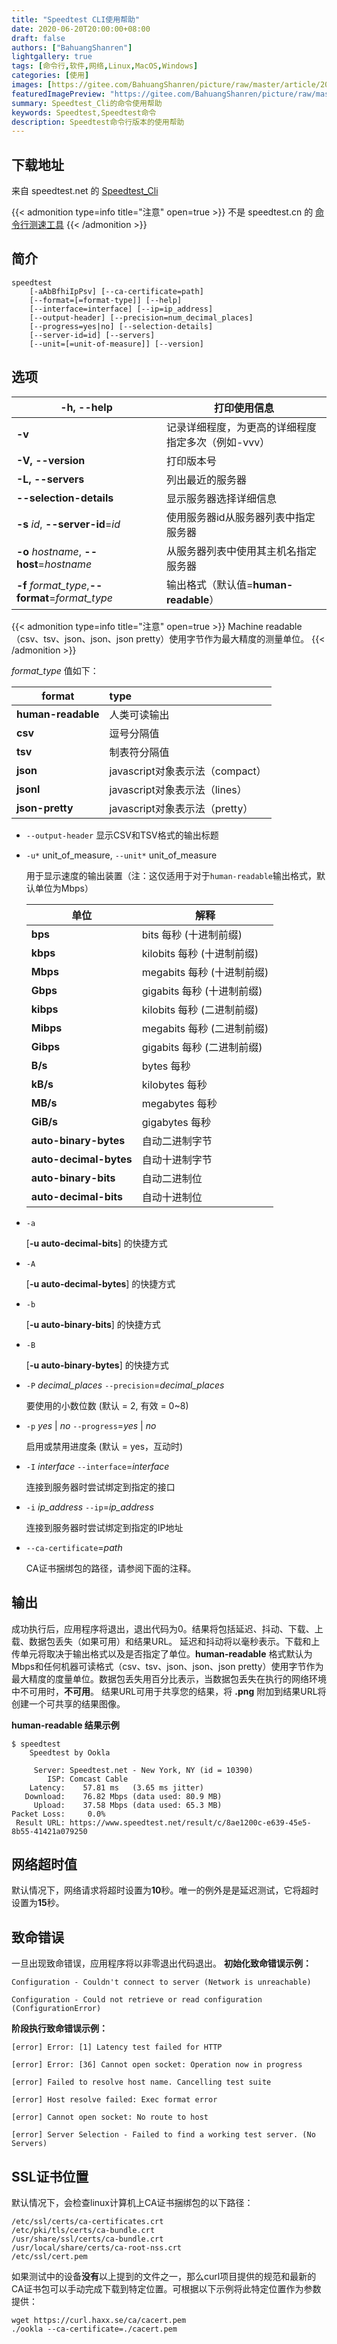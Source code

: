 ```yaml
---
title: "Speedtest CLI使用帮助"
date: 2020-06-20T20:00:00+08:00
draft: false
authors: ["BahuangShanren"]
lightgallery: true
tags: [命令行,软件,网络,Linux,MacOS,Windows]
categories: [使用]
images: [https://gitee.com/BahuangShanren/picture/raw/master/article/2020-5/featuredImagePreview.svg]
featuredImagePreview: "https://gitee.com/BahuangShanren/picture/raw/master/article/2020-5/featuredImagePreview.svg"
summary: Speedtest_Cli的命令使用帮助
keywords: Speedtest,Speedtest命令
description: Speedtest命令行版本的使用帮助
---
```


## 下载地址

来自 speedtest.net 的 [Speedtest_Cli](https://www.speedtest.net/zh-Hans/apps/cli) 

{{< admonition type=info title="注意" open=true >}}
不是 speedtest.cn 的 [命令行测速工具](https://www.speedtest.cn/cli)
{{< /admonition >}}

## 简介
```
speedtest 
    [-aAbBfhiIpPsv] [--ca-certificate=path] 
    [--format=[=format-type]] [--help] 
    [--interface=interface] [--ip=ip_address] 
    [--output-header] [--precision=num_decimal_places] 
    [--progress=yes|no] [--selection-details] 
    [--server-id=id] [--servers] 
    [--unit=[=unit-of-measure]] [--version]
```

## 选项
| **-h, --help**                                   | 打印使用信息                                       |
| ------------------------------------------------ | -------------------------------------------------- |
| **-v**                                           | 记录详细程度，为更高的详细程度指定多次（例如-vvv） |
| **-V, --version**                                | 打印版本号                                         |
| **-L, --servers**                                | 列出最近的服务器                                   |
| **--selection-details**                          | 显示服务器选择详细信息                             |
| **-s**  *id*, **--server-id**=*id*               | 使用服务器id从服务器列表中指定服务器               |
| **-o** *hostname*, **--host**=*hostname*         | 从服务器列表中使用其主机名指定服务器               |
| **-f**  *format_type*,**--format**=*format_type* | 输出格式（默认值=**human-readable**）              |

{{< admonition type=info title="注意" open=true >}}
Machine readable（csv、tsv、json、json、json pretty）使用字节作为最大精度的测量单位。
{{< /admonition >}}

  *format_type* 值如下：

| format             | type                            |
| ------------------ | :------------------------------ |
| **human-readable** | 人类可读输出                    |
| **csv**            | 逗号分隔值                      |
| **tsv**            | 制表符分隔值                    |
| **json**           | javascript对象表示法（compact） |
| **jsonl**          | javascript对象表示法（lines）   |
| **json-pretty**    | javascript对象表示法（pretty）  |

* `--output-header`
  显示CSV和TSV格式的输出标题

* `-u*` unit_of_measure, `--unit*` unit_of_measure
  
  用于显示速度的输出装置（注：这仅适用于对于`human-readable`输出格式，默认单位为Mbps）

  | 单位                   | 解释                        |
  | ---------------------- | --------------------------- |
  | **bps**                | bits 每秒 (十进制前缀)      |
  | **kbps**               | kilobits 每秒 (十进制前缀)  |
  | **Mbps**               | megabits 每秒 (十进制前缀)  |
  | **Gbps**               | gigabits 每秒 (十进制前缀)  |
  | **kibps**              | kilobits 每秒 (二进制前缀)  |
  | **Mibps**              | megabits 每秒  (二进制前缀) |
  | **Gibps**              | gigabits 每秒  (二进制前缀) |
  | **B/s**                | bytes 每秒                  |
  | **kB/s**               | kilobytes 每秒              |
  | **MB/s**               | megabytes 每秒              |
  | **GiB/s**              | gigabytes 每秒              |
  | **auto-binary-bytes**  | 自动二进制字节              |
  | **auto-decimal-bytes** | 自动十进制字节              |
  | **auto-binary-bits**   | 自动二进制位                |
  | **auto-decimal-bits**  | 自动十进制位                |
  
* `-a`  
  
  [**-u auto-decimal-bits**] 的快捷方式
  
* `-A`  
  
   [**-u auto-decimal-bytes**] 的快捷方式
  
* `-b`  
  
   [**-u auto-binary-bits**] 的快捷方式
  
* `-B`  
  
   [**-u auto-binary-bytes**] 的快捷方式
  
* `-P` *decimal_places* `--precision`=*decimal_places*  

   要使用的小数位数 (默认 = 2, 有效 = 0~8)

* `-p` *yes* | *no* `--progress`=*yes* | *no*  

   启用或禁用进度条 (默认 = yes，互动时)

* `-I` *interface* `--interface`=*interface*

   连接到服务器时尝试绑定到指定的接口

* `-i` *ip_address* `--ip`=*ip_address*

   连接到服务器时尝试绑定到指定的IP地址

* `--ca-certificate`=*path*

  CA证书捆绑包的路径，请参阅下面的注释。

## 输出
成功执行后，应用程序将退出，退出代码为0。结果将包括延迟、抖动、下载、上载、数据包丢失（如果可用）和结果URL。
延迟和抖动将以毫秒表示。下载和上传单元将取决于输出格式以及是否指定了单位。**human-readable** 格式默认为Mbps和任何机器可读格式（csv、tsv、json、json、json pretty）使用字节作为最大精度的度量单位。数据包丢失用百分比表示，当数据包丢失在执行的网络环境中不可用时，**不可用**。
结果URL可用于共享您的结果，将 **.png** 附加到结果URL将创建一个可共享的结果图像。

**human-readable 结果示例**



```shell
$ speedtest
    Speedtest by Ookla

     Server: Speedtest.net - New York, NY (id = 10390)
        ISP: Comcast Cable
    Latency:    57.81 ms   (3.65 ms jitter)
   Download:    76.82 Mbps (data used: 80.9 MB)
     Upload:    37.58 Mbps (data used: 65.3 MB)
Packet Loss:     0.0%
 Result URL: https://www.speedtest.net/result/c/8ae1200c-e639-45e5-8b55-41421a079250
```

## 网络超时值
默认情况下，网络请求将超时设置为**10**秒。唯一的例外是是延迟测试，它将超时设置为**15**秒。

## 致命错误
一旦出现致命错误，应用程序将以非零退出代码退出。
**初始化致命错误示例：**

`Configuration - Couldn't connect to server (Network is unreachable)`

`Configuration - Could not retrieve or read configuration (ConfigurationError)`

**阶段执行致命错误示例：**

`[error] Error: [1] Latency test failed for HTTP`

`[error] Error: [36] Cannot open socket: Operation now in progress`

`[error] Failed to resolve host name. Cancelling test suite`

`[error] Host resolve failed: Exec format error`

`[error] Cannot open socket: No route to host`

`[error] Server Selection - Failed to find a working test server. (No Servers)`

## SSL证书位置
默认情况下，会检查linux计算机上CA证书捆绑包的以下路径：

```shell
/etc/ssl/certs/ca-certificates.crt
/etc/pki/tls/certs/ca-bundle.crt
/usr/share/ssl/certs/ca-bundle.crt
/usr/local/share/certs/ca-root-nss.crt
/etc/ssl/cert.pem
```

如果测试中的设备**没有**以上提到的文件之一，那么curl项目提供的规范和最新的CA证书包可以手动完成下载到特定位置。可根据以下示例将此特定位置作为参数提供：

```shell
wget https://curl.haxx.se/ca/cacert.pem
./ookla --ca-certificate=./cacert.pem
```







